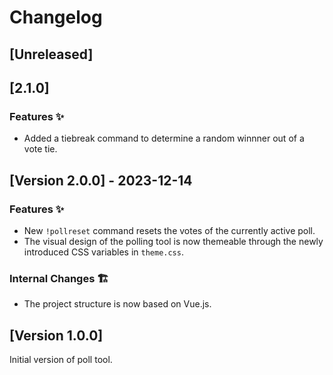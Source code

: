 # Changelog

## [Unreleased]

<!-- ### Features ✨ -->

<!-- ### Bugfixes 🐛 -->

<!-- ### Internal Changes 🏗️ -->

## [2.1.0]

### Features ✨

- Added a tiebreak command to determine a random winnner out of a vote tie.

## [Version 2.0.0] - 2023-12-14

### Features ✨

- New `!pollreset` command resets the votes of the currently active poll.
- The visual design of the polling tool is now themeable through the newly introduced CSS variables in `theme.css`.

### Internal Changes 🏗️

- The project structure is now based on Vue.js.

## [Version 1.0.0]

Initial version of poll tool.
